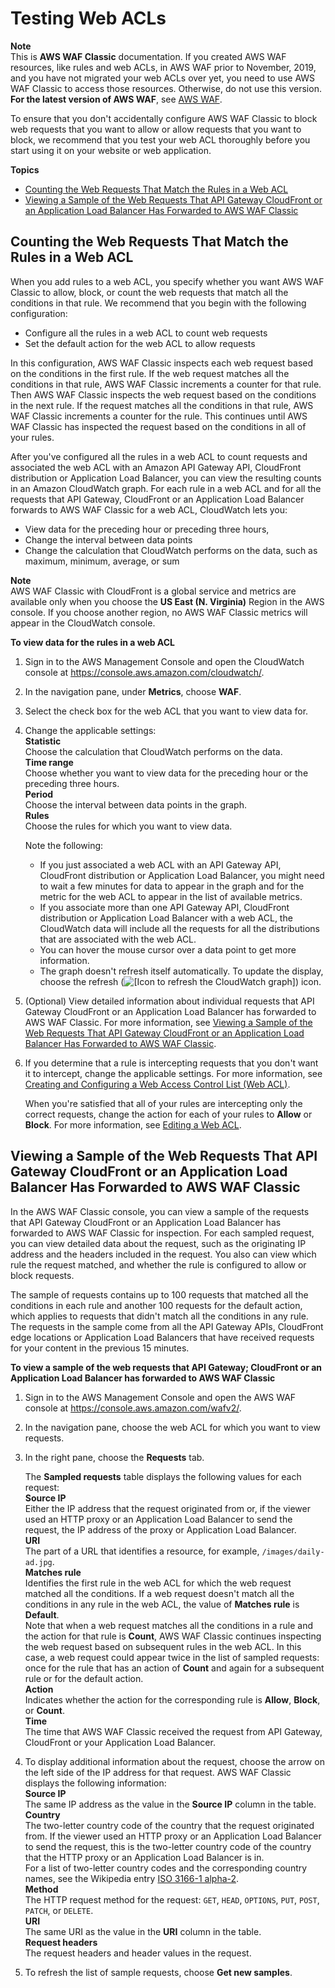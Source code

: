 # Testing Web ACLs<a name="classic-web-acl-testing"></a>

**Note**  
This is **AWS WAF Classic** documentation\. If you created AWS WAF resources, like rules and web ACLs, in AWS WAF prior to November, 2019, and you have not migrated your web ACLs over yet, you need to use AWS WAF Classic to access those resources\. Otherwise, do not use this version\.  
**For the latest version of AWS WAF**, see [AWS WAF](waf-chapter.md)\. 

To ensure that you don't accidentally configure AWS WAF Classic to block web requests that you want to allow or allow requests that you want to block, we recommend that you test your web ACL thoroughly before you start using it on your website or web application\. 

**Topics**
+ [Counting the Web Requests That Match the Rules in a Web ACL](#classic-web-acl-testing-count)
+ [Viewing a Sample of the Web Requests That API Gateway CloudFront or an Application Load Balancer Has Forwarded to AWS WAF Classic](#classic-web-acl-testing-view-sample)

## Counting the Web Requests That Match the Rules in a Web ACL<a name="classic-web-acl-testing-count"></a>

When you add rules to a web ACL, you specify whether you want AWS WAF Classic to allow, block, or count the web requests that match all the conditions in that rule\. We recommend that you begin with the following configuration:
+ Configure all the rules in a web ACL to count web requests
+ Set the default action for the web ACL to allow requests

In this configuration, AWS WAF Classic inspects each web request based on the conditions in the first rule\. If the web request matches all the conditions in that rule, AWS WAF Classic increments a counter for that rule\. Then AWS WAF Classic inspects the web request based on the conditions in the next rule\. If the request matches all the conditions in that rule, AWS WAF Classic increments a counter for the rule\. This continues until AWS WAF Classic has inspected the request based on the conditions in all of your rules\. 

After you've configured all the rules in a web ACL to count requests and associated the web ACL with an Amazon API Gateway API, CloudFront distribution or Application Load Balancer, you can view the resulting counts in an Amazon CloudWatch graph\. For each rule in a web ACL and for all the requests that API Gateway, CloudFront or an Application Load Balancer forwards to AWS WAF Classic for a web ACL, CloudWatch lets you:
+ View data for the preceding hour or preceding three hours,
+ Change the interval between data points
+ Change the calculation that CloudWatch performs on the data, such as maximum, minimum, average, or sum

**Note**  
AWS WAF Classic with CloudFront is a global service and metrics are available only when you choose the **US East \(N\. Virginia\)** Region in the AWS console\. If you choose another region, no AWS WAF Classic metrics will appear in the CloudWatch console\.<a name="classic-web-acl-testing-count-procedure"></a>

**To view data for the rules in a web ACL**

1. Sign in to the AWS Management Console and open the CloudWatch console at [https://console\.aws\.amazon\.com/cloudwatch/](https://console.aws.amazon.com/cloudwatch/)\.

1. In the navigation pane, under **Metrics**, choose **WAF**\.

1. Select the check box for the web ACL that you want to view data for\.

1. Change the applicable settings:  
**Statistic**  
Choose the calculation that CloudWatch performs on the data\.  
**Time range**  
Choose whether you want to view data for the preceding hour or the preceding three hours\.  
**Period**  
Choose the interval between data points in the graph\.  
**Rules**  
Choose the rules for which you want to view data\.

   Note the following:
   + If you just associated a web ACL with an API Gateway API, CloudFront distribution or Application Load Balancer, you might need to wait a few minutes for data to appear in the graph and for the metric for the web ACL to appear in the list of available metrics\.
   + If you associate more than one API Gateway API, CloudFront distribution or Application Load Balancer with a web ACL, the CloudWatch data will include all the requests for all the distributions that are associated with the web ACL\.
   + You can hover the mouse cursor over a data point to get more information\.
   + The graph doesn't refresh itself automatically\. To update the display, choose the refresh \(![\[Icon to refresh the CloudWatch graph\]](http://docs.aws.amazon.com/waf/latest/developerguide/images/cloudwatch-refresh-icon.png)\) icon\.

1. \(Optional\) View detailed information about individual requests that API Gateway CloudFront or an Application Load Balancer has forwarded to AWS WAF Classic\. For more information, see [Viewing a Sample of the Web Requests That API Gateway CloudFront or an Application Load Balancer Has Forwarded to AWS WAF Classic](#classic-web-acl-testing-view-sample)\.

1. If you determine that a rule is intercepting requests that you don't want it to intercept, change the applicable settings\. For more information, see [Creating and Configuring a Web Access Control List \(Web ACL\)](classic-web-acl.md)\.

   When you're satisfied that all of your rules are intercepting only the correct requests, change the action for each of your rules to **Allow** or **Block**\. For more information, see [Editing a Web ACL](classic-web-acl-editing.md)\.

## Viewing a Sample of the Web Requests That API Gateway CloudFront or an Application Load Balancer Has Forwarded to AWS WAF Classic<a name="classic-web-acl-testing-view-sample"></a>

In the AWS WAF Classic console, you can view a sample of the requests that API Gateway CloudFront or an Application Load Balancer has forwarded to AWS WAF Classic for inspection\. For each sampled request, you can view detailed data about the request, such as the originating IP address and the headers included in the request\. You also can view which rule the request matched, and whether the rule is configured to allow or block requests\.

The sample of requests contains up to 100 requests that matched all the conditions in each rule and another 100 requests for the default action, which applies to requests that didn't match all the conditions in any rule\. The requests in the sample come from all the API Gateway APIs, CloudFront edge locations or Application Load Balancers that have received requests for your content in the previous 15 minutes\.<a name="classic-web-acl-testing-view-sample-procedure"></a>

**To view a sample of the web requests that API Gateway; CloudFront or an Application Load Balancer has forwarded to AWS WAF Classic**

1. Sign in to the AWS Management Console and open the AWS WAF console at [https://console\.aws\.amazon\.com/wafv2/](https://console.aws.amazon.com/wafv2/)\. 

1. In the navigation pane, choose the web ACL for which you want to view requests\.

1. In the right pane, choose the **Requests** tab\.

   The **Sampled requests** table displays the following values for each request:  
**Source IP**  
Either the IP address that the request originated from or, if the viewer used an HTTP proxy or an Application Load Balancer to send the request, the IP address of the proxy or Application Load Balancer\.   
**URI**  
The part of a URL that identifies a resource, for example, `/images/daily-ad.jpg`\.  
**Matches rule**  
Identifies the first rule in the web ACL for which the web request matched all the conditions\. If a web request doesn't match all the conditions in any rule in the web ACL, the value of **Matches rule** is **Default**\.  
Note that when a web request matches all the conditions in a rule and the action for that rule is **Count**, AWS WAF Classic continues inspecting the web request based on subsequent rules in the web ACL\. In this case, a web request could appear twice in the list of sampled requests: once for the rule that has an action of **Count** and again for a subsequent rule or for the default action\.  
**Action**  
Indicates whether the action for the corresponding rule is **Allow**, **Block**, or **Count**\.  
**Time**  
The time that AWS WAF Classic received the request from API Gateway, CloudFront or your Application Load Balancer\.

1. To display additional information about the request, choose the arrow on the left side of the IP address for that request\. AWS WAF Classic displays the following information:  
**Source IP**  
The same IP address as the value in the **Source IP** column in the table\.  
**Country**  
The two\-letter country code of the country that the request originated from\. If the viewer used an HTTP proxy or an Application Load Balancer to send the request, this is the two\-letter country code of the country that the HTTP proxy or an Application Load Balancer is in\.  
For a list of two\-letter country codes and the corresponding country names, see the Wikipedia entry [ISO 3166\-1 alpha\-2](https://en.wikipedia.org/wiki/ISO_3166-1_alpha-2)\.  
**Method**  
The HTTP request method for the request: `GET`, `HEAD`, `OPTIONS`, `PUT`, `POST`, `PATCH`, or `DELETE`\.   
**URI**  
The same URI as the value in the **URI** column in the table\.  
**Request headers**  
The request headers and header values in the request\.

1. To refresh the list of sample requests, choose **Get new samples**\.